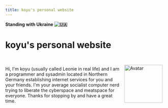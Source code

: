 ```yaml
---
title: koyu's personal website
---
```


<div class="article-meta">
<b>Standing with Ukraine <img class="emoji" draggable="false" alt="🇺🇦" src="https://twemoji.maxcdn.com/v/13.1.0/svg/1f1fa-1f1e6.svg"></b>
<h1>koyu's personal website</h1>
</div>

<br>
<img src="/avatar.png" alt="Avatar" height="120" style="float:right;padding:10px;" class="avatar">

<!-- content -->
Hi, I'm koyu (usually called Leonie in real life) and I am a programmer and sysadmin located in Northern Germany establishing internet services for you and your friends. I'm your average socialist computer nerd trying to liberate the cyberspace and meatspace for everyone. Thanks for stopping by and have a great time.